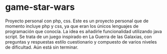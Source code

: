 # game-star-wars
Proyecto personal con php, css.
Este es un proyecto personal que de momento incluye php y css, ya que eran los únicos lenguajes de programación que conocía. 
La idea es añadirle funcionalidad utilizando java script. 
Se trata de un juego inspirado en La Guerra de las Galaxias, con preguntas y respuestas estilo cuestionario y compuesto de varios niveles de dificultad. 
Aún está sin terminar.
